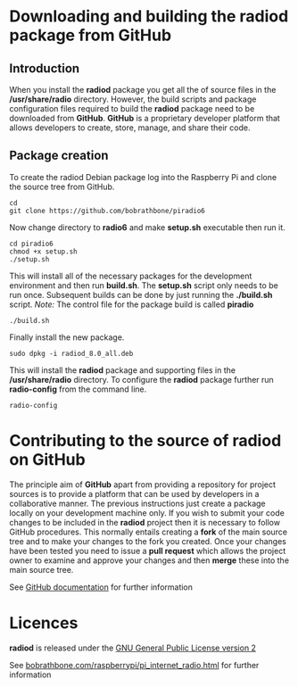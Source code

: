 Downloading and building the radiod package from GitHub
=======================================================
## Introduction ##
When you install the **radiod** package you get all the of source files in the **/usr/share/radio** directory. However, the build scripts and package configuration files required to build the **radiod** package need to be downloaded from **GitHub**. **GitHub** is a proprietary developer platform that allows developers to create, store, manage, and share their code.

## Package creation ##
To create the radiod Debian package log into the Raspberry Pi and clone the source tree from GitHub.
```
cd
git clone https://github.com/bobrathbone/piradio6
```
Now change directory to **radio6** and make **setup.sh** executable then run it.
```
cd piradio6
chmod +x setup.sh
./setup.sh
```
This will install all of the necessary packages for the development environment and then run **build.sh**. 
The **setup.sh** script only needs to be run once. Subsequent builds can be done by just running the **./build.sh** script.
*Note:* The control file for the package build is called **piradio**
```
./build.sh
```
Finally install the new package. 
```
sudo dpkg -i radiod_8.0_all.deb
```
This will install the **radiod** package and supporting files in the **/usr/share/radio** directory. 
To configure the **radiod** package further run **radio-config** from the command line.
```
radio-config
```

Contributing to the source of radiod on GitHub
==============================================
The principle aim of **GitHub** apart from providing a repository for project sources is to provide a platform that can be used by developers in a collaborative manner. The previous instructions just create a package locally on your development machine only. If you wish to submit your code changes to be included in the **radiod** project then it is necessary to follow GitHub procedures. This normally entails creating a **fork** of the main source tree and to make your changes to the fork you created. Once your changes have been tested you need to issue a **pull request** which allows   the project owner to examine and approve your changes and then **merge** these into the main source tree.

See [GitHub documentation](https://docs.github.com/en) for further information

Licences
=====
**radiod** is released under the
[GNU General Public License version 2](https://www.gnu.org/licenses/gpl-2.0.txt)

See [bobrathbone.com/raspberrypi/pi_internet_radio.html](https://bobrathbone.com/raspberrypi/pi_internet_radio.html) for further information
